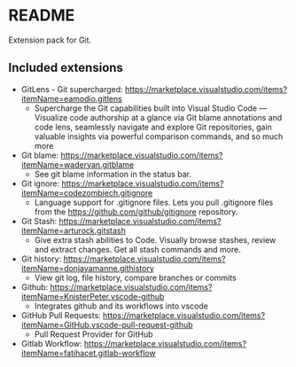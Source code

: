 # README

Extension pack for Git.

## Included extensions

- GitLens - Git supercharged: https://marketplace.visualstudio.com/items?itemName=eamodio.gitlens
  - Supercharge the Git capabilities built into Visual Studio Code — Visualize code authorship at a glance via Git blame annotations and code lens, seamlessly navigate and explore Git repositories, gain valuable insights via powerful comparison commands, and so much more
- Git blame: https://marketplace.visualstudio.com/items?itemName=waderyan.gitblame
  - See git blame information in the status bar.
- Git ignore: https://marketplace.visualstudio.com/items?itemName=codezombiech.gitignore
  - Language support for .gitignore files. Lets you pull .gitignore files from the https://github.com/github/gitignore repository.
- Git Stash: https://marketplace.visualstudio.com/items?itemName=arturock.gitstash
  - Give extra stash abilities to Code. Visually browse stashes, review and extract changes. Get all stash commands and more.
- Git history: https://marketplace.visualstudio.com/items?itemName=donjayamanne.githistory
  - View git log, file history, compare branches or commits
- Github: https://marketplace.visualstudio.com/items?itemName=KnisterPeter.vscode-github
  - Integrates github and its workflows into vscode
- GitHub Pull Requests: https://marketplace.visualstudio.com/items?itemName=GitHub.vscode-pull-request-github
  - Pull Request Provider for GitHub
- Gitlab Workflow: https://marketplace.visualstudio.com/items?itemName=fatihacet.gitlab-workflow
